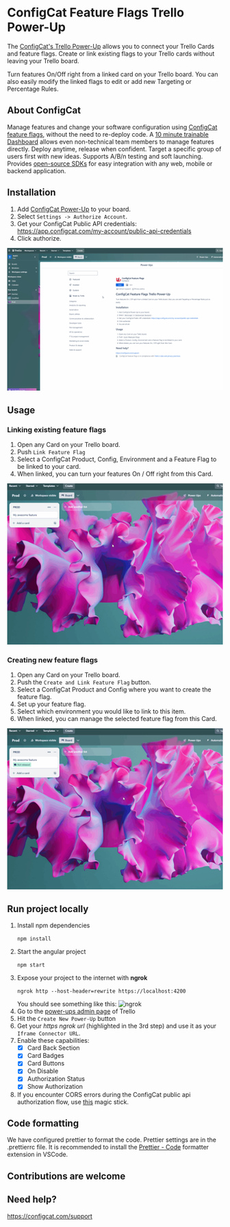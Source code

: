 # ConfigCat Feature Flags Trello Power-Up

The [ConfigCat's Trello Power-Up](https://trello.com/power-ups/5e694b66d2511a3601ebd0fb) allows you to connect your Trello Cards and feature flags. Create or link existing flags to your Trello cards without leaving your Trello board.

Turn features On/Off right from a linked card on your Trello board. You can also easily modify the linked flags to edit or add new Targeting or Percentage Rules.

## About ConfigCat

Manage features and change your software configuration using [ConfigCat feature flags](https://configcat.com), without the need to re-deploy code. A [10 minute trainable Dashboard](https://app.configcat.com) allows even non-technical team members to manage features directly. Deploy anytime, release when confident. Target a specific group of users first with new ideas. Supports A/B/n testing and soft launching. Provides [open-source SDKs](https://github.com/configcat) for easy integration with any web, mobile or backend application.

## Installation

1. Add [ConfigCat Power-Up](https://trello.com/power-ups/5e694b66d2511a3601ebd0fb) to your board.
2. Select `Settings -> Authorize Account`.
3. Get your ConfigCat Public API credentials: https://app.configcat.com/my-account/public-api-credentials
4. Click authorize.

<img src="https://raw.githubusercontent.com/configcat/trello-powerup/master/src/assets/install.gif" alt="Installation of the ConfigCat Feature Flags Trello Power-Up" width="640"/>

## Usage

### Linking existing feature flags

1. Open any Card on your Trello board.
2. Push `Link Feature Flag`
3. Select a ConfigCat Product, Config, Environment and a Feature Flag to be linked to your card.
4. When linked, you can turn your features On / Off right from this Card.

<img src="https://raw.githubusercontent.com/configcat/trello-powerup/master/src/assets/link-existing.gif" alt="Usage of the ConfigCat Feature Flags Trello Power-Up" width="640"/>

### Creating new feature flags

1. Open any Card on your Trello board.
2. Push the `Create and Link Feature Flag` button.
3. Select a ConfigCat Product and Config where you want to create the feature flag.
4. Set up your feature flag.
5. Select which environment you would like to link to this item.
6. When linked, you can manage the selected feature flag from this Card.

<img src="https://raw.githubusercontent.com/configcat/trello-powerup/master/src/assets/create-link.gif" alt="Usage of the ConfigCat Feature Flags Trello Power-Up" width="640"/>

## Run project locally
1. Install npm dependencies  
   ```
   npm install
   ```
2. Start the angular project
   ```
   npm start
   ```
3. Expose your project to the internet with **ngrok**
   ```
   ngrok http --host-header=rewrite https://localhost:4200
   ```
   You should see something like this:
   ![ngrok](img/guide2.png  "ngrok")
4. Go to the [power-ups admin page](https://trello.com/power-ups/admin) of Trello
5. Hit the `Create New Power-Up` button
6. Get your *https ngrok url* (highlighted in the 3rd step) and use it as your `Iframe Connector URL`.
7. Enable these capabilities:
   - [x] Card Back Section
   - [x] Card Badges
   - [x] Card Buttons
   - [x] On Disable
   - [x] Authorization Status
   - [x] Show Authorization
8. If you encounter CORS errors during the ConfigCat public api authorization flow, use [this](https://chrome.google.com/webstore/detail/moesif-origin-cors-change/digfbfaphojjndkpccljibejjbppifbc?hl=en-US) magic stick.

## Code formatting
We have configured prettier to format the code. Prettier settings are in the .prettierrc file. It is recommended to install the [Prettier - Code](https://marketplace.visualstudio.com/items?itemName=esbenp.prettier-vscode) formatter extension in VSCode.

## Contributions are welcome

## Need help?

https://configcat.com/support
